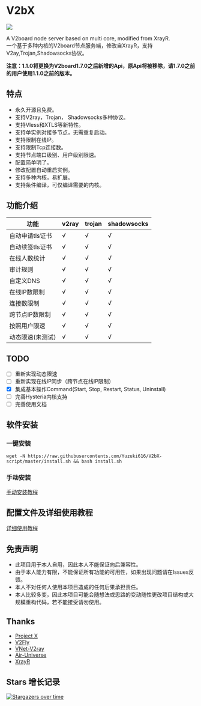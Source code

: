 # V2bX

[![](https://img.shields.io/badge/TgChat-%E4%BA%A4%E6%B5%81%E7%BE%A4-blue)](https://t.me/YuzukiProjects)

A V2board node server based on multi core, modified from XrayR.  
一个基于多种内核的V2board节点服务端，修改自XrayR，支持V2ay,Trojan,Shadowsocks协议。

**注意：1.1.0将更换为V2board1.7.0之后新增的Api，原Api将被移除，请1.7.0之前的用户使用1.1.0之前的版本。**

## 特点

* 永久开源且免费。
* 支持V2ray，Trojan， Shadowsocks多种协议。
* 支持Vless和XTLS等新特性。
* 支持单实例对接多节点，无需重复启动。
* 支持限制在线IP。
* 支持限制Tcp连接数。
* 支持节点端口级别、用户级别限速。
* 配置简单明了。
* 修改配置自动重启实例。
* 支持多种内核，易扩展。
* 支持条件编译，可仅编译需要的内核。

## 功能介绍

| 功能        | v2ray | trojan | shadowsocks |
|-----------|-------|--------|-------------|
| 自动申请tls证书 | √     | √      | √           |
| 自动续签tls证书 | √     | √      | √           |
| 在线人数统计    | √     | √      | √           |
| 审计规则      | √     | √      | √           |
| 自定义DNS    | √     | √      | √           |
| 在线IP数限制   | √     | √      | √           |
| 连接数限制     | √     | √      | √           |
| 跨节点IP数限制  | √     | √      | √           |
| 按照用户限速    | √     | √      | √           |
| 动态限速(未测试) | √     | √      | √           |

## TODO

- [ ] 重新实现动态限速
- [ ] 重新实现在线IP同步（跨节点在线IP限制）
- [x] 集成基本操作Command(Start, Stop, Restart, Status, Uninstall)
- [ ] 完善Hysteria内核支持
- [ ] 完善使用文档

## 软件安装

### 一键安装

```
wget -N https://raw.githubusercontents.com/Yuzuki616/V2bX-script/master/install.sh && bash install.sh
```

### 手动安装

[手动安装教程](https://yuzuki-1.gitbook.io/v2bx-doc//xrayr-xia-zai-he-an-zhuang/install/manual)

## 配置文件及详细使用教程

[详细使用教程](https://yuzuki-1.gitbook.io/v2bx-doc/)

## 免责声明

* 此项目用于本人自用，因此本人不能保证向后兼容性。
* 由于本人能力有限，不能保证所有功能的可用性，如果出现问题请在Issues反馈。
* 本人不对任何人使用本项目造成的任何后果承担责任。
* 本人比较多变，因此本项目可能会随想法或思路的变动随性更改项目结构或大规模重构代码，若不能接受请勿使用。

## Thanks

* [Project X](https://github.com/XTLS/)
* [V2Fly](https://github.com/v2fly)
* [VNet-V2ray](https://github.com/ProxyPanel/VNet-V2ray)
* [Air-Universe](https://github.com/crossfw/Air-Universe)
* [XrayR](https://github.com/XrayR/XrayR)

## Stars 增长记录

[![Stargazers over time](https://starchart.cc/Yuzuki616/V2bX.svg)](https://starchart.cc/Yuzuki616/V2bX)
